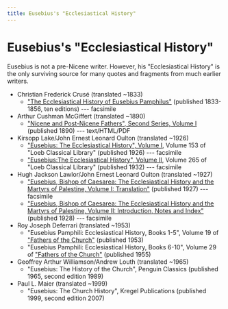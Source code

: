 ```yaml
---
title: Eusebius's "Ecclesiastical History"
---
```


# Eusebius's "Ecclesiastical History"

Eusebius is not a pre-Nicene writer. However, his "Ecclesiastical History" is the only surviving source for many quotes and fragments from much earlier writers.

* Christian Frederick Crusé (translated ~1833)
  * ["The Ecclesiastical History of Eusebius Pamphilus"](https://archive.org/details/ecclesiasticalhi00euse) (published 1833-1856, ten editions) --- facsimile
* Arthur Cushman McGiffert (translated ~1890)
  * ["Nicene and Post-Nicene Fathers", Second Series, Volume I](https://ccel.org/ccel/schaff/npnf201/npnf201) (published 1890) --- text/HTML/PDF
* Kirsopp Lake/John Ernest Leonard Oulton (translated ~1926)
  * ["Eusebius: The Ecclesiastical History", Volume I](https://archive.org/details/ecclesiasticalhi01euseuoft), Volume 153 of "Loeb Classical Library" (published 1926) --- facsimile
  * ["Eusebius:The Ecclesiastical History", Volume II](https://archive.org/details/ecclesiasticalhi02euseuoft), Volume 265 of "Loeb Classical Library" (published 1932) --- facsimile
* Hugh Jackson Lawlor/John Ernest Leonard Oulton (translated ~1927)
  * ["Eusebius, Bishop of Caesarea: The Ecclesiastical History and the Martyrs of Palestine, Volume I: Translation"](https://archive.org/details/SPCKEusebius1) (published 1927) --- facsimile
  * ["Eusebius, Bishop of Caesarea: The Ecclesiastical History and the Martyrs of Palestine, Volume II: Introduction, Notes and Index"](https://archive.org/details/SPCKEusebius2) (published 1928) --- facsimile
* Roy Joseph Deferrari (translated ~1953)
  * "Eusebius Pamphili: Ecclesiastical History, Books 1-5", Volume 19 of ["Fathers of the Church"](fathersofthechurch.html) (published 1953)
  * "Eusebius Pamphili: Ecclesiastical History, Books 6-10", Volume 29 of ["Fathers of the Church"](fathersofthechurch.html) (published 1955)
* Geoffrey Arthur Williamson/Andrew Louth (translated ~1965)
  * "Eusebius: The History of the Church", Penguin Classics (published 1965, second edition 1989)
* Paul L. Maier (translated ~1999)
  * "Eusebius: The Church History", Kregel Publications (published 1999, second edition 2007)
